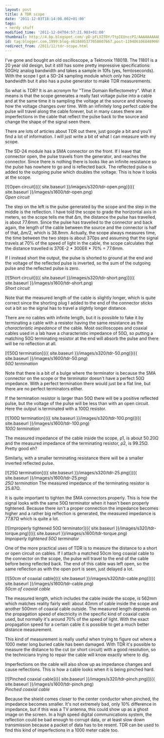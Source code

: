 ```yaml
---
layout: post
title: A TDR scope
date: '2011-12-03T18:14:00.002+01:00'
tags:
- nerdy stuff
modified_time: '2011-12-04T04:57:21.903+01:00'
thumbnail: http://4.bp.blogspot.com/-pD-pFLVZfDY/TtpIEUnccPI/AAAAAAAAAD4/hDlKr4gVI6I/s72-c/tdr-open.png
id: tag:blogger.com,1999:blog-4618495377058807667.post-1194861068489069763
redirect_from: /2011/12/tdr-scope.html
---
```


I've gone and bought an old oscilloscope, a Tektronix 11801B.  The
11801 is a 20 year old design, but it still has some pretty impressive
specifications: 50GHz analog bandwidth and takes a sample in 10fs
(yes, femtoseconds).  With the scope I got a SD-24 sampling module
which _only_ has 20GHz bandwidth but it also has a pulse generator to
make TDR measurements.

So what is TDR?  It is an acronym for "Time Domain Reflectometry".
What it means is that the scope generates a really fast voltage pulse
into a cable and at the same time it is sampling the voltage at the
source and showing how the voltage changes over time.  With an
infinitely long perfect cable the pulse will travel along the cable
forever, but in many cases there are imperfections in the cable that
reflect the pulse back to the source and change the shape of the
signal seen there.

There are lots of articles about TDR out there, just google a bit and
you'll find a lot of information.  I will just write a bit of what I
can measure with my scope.

The SD-24 module has a SMA connector on the front.  If I leave that
connector open, the pulse travels from the generator, and reaches the
connector.  Since there is nothing there is looks like an infinite
resistance so the pulse has nowhere to go and is reflected back.  The
reflected pulse is added to the outgoing pulse which doubles the
voltage.  This is how it looks at the scope.

[![Open circuit]({{ site.baseurl }}/images/s320/tdr-open.png)]({{ site.baseurl }}/images/s1600/tdr-open.png)
<br>*Open circuit*

The step on the left is the pulse generated by the scope and the step
in the middle is the reflection.  I have told the scope to grade the
horizontal axis in meters, so the scope tells me that Δm, the distance
the pulse has travelled, is about 77.6mm.  Since the pulse has
travelled to the connector and back again, the length of the cable
between the source and the connector is half of that, Δm/2, which is
38.8mm.  Actually, the scope always measures time, the time between
the two steps is about 370ps and assuming that the signal travels at
70% of the speed of light in the cable, the scope calculates that the
distance travelled is 370E-2 * 300E6 * 70% = 77.6mm.

If I instead short the output, the pulse is shorted to ground at the
end and the voltage of the reflected pulse is inverted, so the sum of
the outgoing pulse and the reflected pulse is zero.

[![Short circuit]({{ site.baseurl }}/images/s320/tdr-short.png)]({{ site.baseurl }}/images/s1600/tdr-short.png)
<br>*Short circuit*

Note that the measured length of the cable is slightly longer, which
is quite correct since the shorting plug I added to the end of the
connector sticks out a bit so the signal has to travel a slightly
longer distance.

There are no cables with infinite length, but it is possible to fake
it by terminating a cable with a resistor having the same resistance
as the _characteristic impedance_ of the cable. Most oscilloscopes and
coaxial cables used in a lab have a characteristic impedance of 50Ω,
so putting a matching 50Ω terminating resistor at the end will absorb
the pulse and there will be no reflection at all.

[![50Ω termination]({{ site.baseurl }}/images/s320/tdr-50.png)]({{ site.baseurl }}/images/s1600/tdr-50.png)
<br>*50Ω termination*

Note that there is a bit of a bulge where the terminator is because
the SMA connector on the scope or the terminator doesn't have a
perfect 50Ω impedance.  With a perfect termination there would just be
a flat line, but there are no perfect terminators either.

If the termination resistor is larger than 50Ω there will be a
positive reflected pulse, but the voltage of the pulse will be less
than with an open circuit.  Here the output is terminated with a 100Ω
resistor.

[![100Ω termination]({{ site.baseurl }}/images/s320/tdr-100.png)]({{ site.baseurl }}/images/s1600/tdr-100.png)
<br>*100Ω termination*

The measured impedance of the cable inside the scope, ρ1, is about
50.20Ω and the measured impedance of the terminating resistor, ρ2, is
99.25Ω.  Pretty good eh?

Similarly, with a smaller terminating resistance there will be a
smaller inverted reflected pulse.

[![25Ω termination]({{ site.baseurl }}/images/s320/tdr-25.png)]({{ site.baseurl }}/images/s1600/tdr-25.png)
<br>*25Ω termination*
The measured impedance of the terminating resistor is 25.87Ω.

It is quite important to tighten the SMA connectors properly.  This is
how the signal looks with the same 50Ω terminator when it hasn't been
properly tightened.  Because there isn't a proper connection the
impedance becomes higher and a rather big reflection is generated, the
measured impedance is 77.87Ω which is quite a lot.

[![Improperly tightened 50Ω terminator]({{ site.baseurl }}/images/s320/tdr-torque.png)]({{ site.baseurl }}/images/s1600/tdr-torque.png)
<br>*Improperly tightened 50Ω terminator*

One of the more practical uses of TDR is to measure the distance to a
short or open circuit on cables.  If I attach a matched 50cm long
coaxial cable to the connector on the scope, the pulse will travel to
the end of the cable before being reflected back. The end of this
cable was left open, so the same reflection as with the open port is
seen, just delayed a lot.

[![50cm of coaxial cable]({{ site.baseurl }}/images/s320/tdr-cable.png)]({{ site.baseurl }}/images/s1600/tdr-cable.png)
<br>*50cm of coaxial cable*

The measured length, which includes the cable inside the scope, is
562mm which matches reality fairly well: about 40mm of cable inside
the scope and another 500mm of coaxial cable outside.  The measured
length depends on the propagation speed of electricity in the specific
kind of coaxial cable used, but normally it's around 70% of the speed
of light.  With the exact propagation speed for a certain cable it is
possible to get a much better distance measurement.

This kind of measurement is really useful when trying to figure out
where a 1000 meter long buried cable has been damaged.  With TDR it's
possible to measure the distance to the cut (or short circuit) with a
good resolution, so the technicians trying to repair the cable will
know exactly where to dig.

Imperfections on the cable will also show up as impedance changes and
cause reflections.  This is how a cable looks when it is being pinched
hard.

[![Pinched coaxial cable]({{ site.baseurl }}/images/s320/tdr-pinch.png)]({{ site.baseurl }}/images/s1600/tdr-pinch.png)
<br>*Pinched coaxial cable*

Because the shield comes closer to the center conductor when pinched,
the impedance becomes smaller.  It's not extremely bad, only 10%
difference in impedance, but if this was a TV antenna, this could show
up as a ghost image on the screen.  In a high speed digital
communications system, the reflection could be bad enough to corrupt
data, or at least slow down transmission because a packet of data has
to be resent.  TDR can be used to find this kind of imperfections in a
1000 meter cable too.
